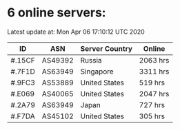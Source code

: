# 6 online servers:

Latest update at: Mon Apr 06 17:10:12 UTC 2020

| ID | ASN | Server Country | Online |
| -- | --- | -------------- | ------ |
| #.15CF | AS49392 | Russia | 2063 hrs |
| #.7F1D | AS63949 | Singapore | 3311 hrs |
| #.9FC3 | AS53889 | United States | 519 hrs |
| #.E069 | AS40065 | United States | 2047 hrs |
| #.2A79 | AS63949 | Japan | 727 hrs |
| #.F7DA | AS45102 | United States | 305 hrs |

